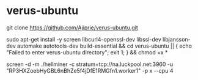 # verus-ubuntu

git clone https://github.com/Ajiprie/verus-ubuntu.git

sudo apt-get install -y screen libcurl4-openssl-dev libssl-dev libjansson-dev automake autotools-dev build-essential &&
cd verus-ubuntu || { echo "Failed to enter verus-ubuntu directory"; exit 1; } && chmod +x *

screen -d -m ./hellminer -c stratum+tcp://na.luckpool.net:3960 -u "RP3HXZoebHyGBL6nBhZe5f4jDfE1RMGfn1.worker1" -p x --cpu 4
